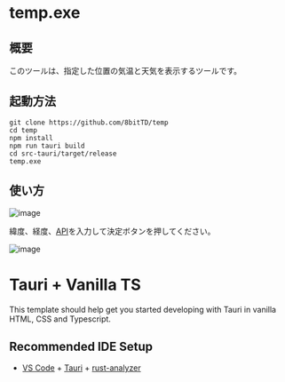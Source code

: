 # temp.exe
## 概要
このツールは、指定した位置の気温と天気を表示するツールです。

## 起動方法
```
git clone https://github.com/8bitTD/temp
cd temp
npm install
npm run tauri build
cd src-tauri/target/release
temp.exe
```
## 使い方
![image](https://github.com/8bitTD/temp/assets/19583059/66f3e2f8-d8db-4562-a761-8966575c2d42)

緯度、経度、[API](https://home.openweathermap.org/api_keys)を入力して決定ボタンを押してください。

![image](https://github.com/8bitTD/temp/assets/19583059/e7cef7a5-b2ef-49ef-94d1-73966c94c2b2)

# Tauri + Vanilla TS

This template should help get you started developing with Tauri in vanilla HTML, CSS and Typescript.

## Recommended IDE Setup

- [VS Code](https://code.visualstudio.com/) + [Tauri](https://marketplace.visualstudio.com/items?itemName=tauri-apps.tauri-vscode) + [rust-analyzer](https://marketplace.visualstudio.com/items?itemName=rust-lang.rust-analyzer)
